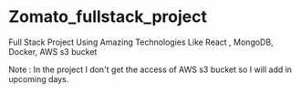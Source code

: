 # Zomato_fullstack_project
Full Stack Project Using Amazing Technologies Like React , MongoDB,  Docker, AWS s3 bucket


Note : In the project I don't get the access of AWS s3 bucket so I will add in upcoming days.
